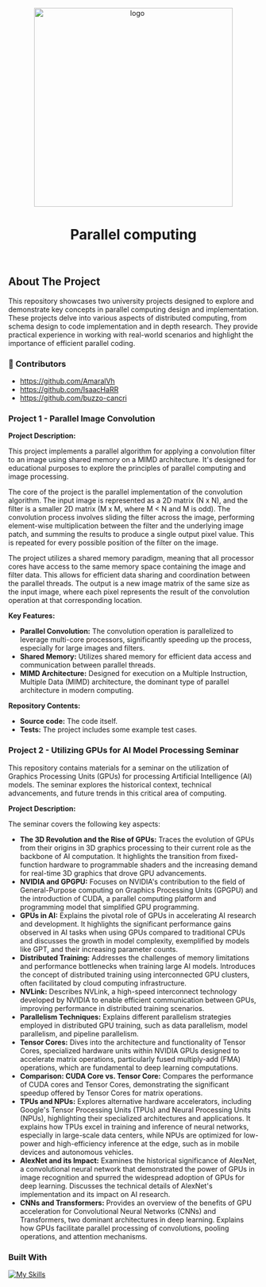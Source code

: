 <!--
*** Thanks for checking out the Best-README-Template. If you have a suggestion
*** that would make this better, please fork the repo and create a pull request
*** or simply open an issue with the tag "enhancement".
*** Don't forget to give the project a star!
*** Thanks again! Now go create something AMAZING! :D
-->


<!-- PROJECT LOGO -->
<br />
<div align="center">
      <img width="400" src="https://upload.wikimedia.org/wikipedia/commons/e/e5/Nanoscience_High-Performance_Computing_Facility.jpg" alt="logo"/>
  <h1 align="center">Parallel computing</h1>
</div>
<br>

<!-- ABOUT THE PROJECT -->
## About The Project

This repository showcases two university projects designed to explore and demonstrate key concepts in parallel computing design and implementation. These projects delve into various aspects of distributed computing, from schema design to code implementation and in depth research. They provide practical experience in working with real-world scenarios and highlight the importance of efficient parallel coding.

### 🤝 Contributors
- https://github.com/AmaralVh
- https://github.com/IsaacHaRR
- https://github.com/buzzo-cancri

### Project 1 - Parallel Image Convolution

**Project Description:**

This project implements a parallel algorithm for applying a convolution filter to an image using shared memory on a MIMD architecture.  It's designed for educational purposes to explore the principles of parallel computing and image processing.

The core of the project is the parallel implementation of the convolution algorithm. The input image is represented as a 2D matrix (N x N), and the filter is a smaller 2D matrix (M x M, where M < N and M is odd).  The convolution process involves sliding the filter across the image, performing element-wise multiplication between the filter and the underlying image patch, and summing the results to produce a single output pixel value.  This is repeated for every possible position of the filter on the image.

The project utilizes a shared memory paradigm, meaning that all processor cores have access to the same memory space containing the image and filter data.  This allows for efficient data sharing and coordination between the parallel threads. The output is a new image matrix of the same size as the input image, where each pixel represents the result of the convolution operation at that corresponding location.

**Key Features:**

* **Parallel Convolution:**  The convolution operation is parallelized to leverage multi-core processors, significantly speeding up the process, especially for large images and filters.
* **Shared Memory:**  Utilizes shared memory for efficient data access and communication between parallel threads.
* **MIMD Architecture:**  Designed for execution on a Multiple Instruction, Multiple Data (MIMD) architecture, the dominant type of parallel architecture in modern computing.

**Repository Contents:**

* **Source code:**  The code itself.
* **Tests:**  The project includes some example test cases.

### Project 2 - Utilizing GPUs for AI Model Processing Seminar

This repository contains materials for a seminar on the utilization of Graphics Processing Units (GPUs) for processing Artificial Intelligence (AI) models. The seminar explores the historical context, technical advancements, and future trends in this critical area of computing.

**Project Description:**

The seminar covers the following key aspects:

* **The 3D Revolution and the Rise of GPUs:**  Traces the evolution of GPUs from their origins in 3D graphics processing to their current role as the backbone of AI computation.  It highlights the transition from fixed-function hardware to programmable shaders and the increasing demand for real-time 3D graphics that drove GPU advancements.
* **NVIDIA and GPGPU:** Focuses on NVIDIA's contribution to the field of General-Purpose computing on Graphics Processing Units (GPGPU) and the introduction of CUDA, a parallel computing platform and programming model that simplified GPU programming.
* **GPUs in AI:** Explains the pivotal role of GPUs in accelerating AI research and development.  It highlights the significant performance gains observed in AI tasks when using GPUs compared to traditional CPUs and discusses the growth in model complexity, exemplified by models like GPT, and their increasing parameter counts.
* **Distributed Training:** Addresses the challenges of memory limitations and performance bottlenecks when training large AI models. Introduces the concept of distributed training using interconnected GPU clusters, often facilitated by cloud computing infrastructure.
* **NVLink:** Describes NVLink, a high-speed interconnect technology developed by NVIDIA to enable efficient communication between GPUs, improving performance in distributed training scenarios.
* **Parallelism Techniques:** Explains different parallelism strategies employed in distributed GPU training, such as data parallelism, model parallelism, and pipeline parallelism.
* **Tensor Cores:** Dives into the architecture and functionality of Tensor Cores, specialized hardware units within NVIDIA GPUs designed to accelerate matrix operations, particularly fused multiply-add (FMA) operations, which are fundamental to deep learning computations.
* **Comparison: CUDA Core vs. Tensor Core:**  Compares the performance of CUDA cores and Tensor Cores, demonstrating the significant speedup offered by Tensor Cores for matrix operations.
* **TPUs and NPUs:** Explores alternative hardware accelerators, including Google's Tensor Processing Units (TPUs) and Neural Processing Units (NPUs), highlighting their specialized architectures and applications.  It explains how TPUs excel in training and inference of neural networks, especially in large-scale data centers, while NPUs are optimized for low-power and high-efficiency inference at the edge, such as in mobile devices and autonomous vehicles.
* **AlexNet and its Impact:** Examines the historical significance of AlexNet, a convolutional neural network that demonstrated the power of GPUs in image recognition and spurred the widespread adoption of GPUs for deep learning. Discusses the technical details of AlexNet's implementation and its impact on AI research.
* **CNNs and Transformers:** Provides an overview of the benefits of GPU acceleration for Convolutional Neural Networks (CNNs) and Transformers, two dominant architectures in deep learning.  Explains how GPUs facilitate parallel processing of convolutions, pooling operations, and attention mechanisms.

  
### Built With

[![My Skills](https://skillicons.dev/icons?i=c)](https://skillicons.dev)


<!-- MARKDOWN LINKS & IMAGES -->
<!-- https://www.markdownguide.org/basic-syntax/#reference-style-links -->
[contributors-shield]: https://img.shields.io/github/contributors/othneildrew/Best-README-Template.svg?style=for-the-badge
[contributors-url]: https://github.com/othneildrew/Best-README-Template/graphs/contributors
[forks-shield]: https://img.shields.io/github/forks/othneildrew/Best-README-Template.svg?style=for-the-badge
[forks-url]: https://github.com/othneildrew/Best-README-Template/network/members
[stars-shield]: https://img.shields.io/github/stars/othneildrew/Best-README-Template.svg?style=for-the-badge
[stars-url]: https://github.com/othneildrew/Best-README-Template/stargazers
[issues-shield]: https://img.shields.io/github/issues/othneildrew/Best-README-Template.svg?style=for-the-badge
[issues-url]: https://github.com/othneildrew/Best-README-Template/issues
[license-shield]: https://img.shields.io/github/license/othneildrew/Best-README-Template.svg?style=for-the-badge
[license-url]: https://github.com/othneildrew/Best-README-Template/blob/master/LICENSE.txt
[linkedin-shield]: https://img.shields.io/badge/-LinkedIn-black.svg?style=for-the-badge&logo=linkedin&colorB=555
[linkedin-url]: https://linkedin.com/in/othneildrew
[product-screenshot]: images/screenshot.png
[Next.js]: https://img.shields.io/badge/next.js-000000?style=for-the-badge&logo=nextdotjs&logoColor=white
[Next-url]: https://nextjs.org/
[React.js]: https://img.shields.io/badge/React-20232A?style=for-the-badge&logo=react&logoColor=61DAFB
[React-url]: https://reactjs.org/
[Vue.js]: https://img.shields.io/badge/Vue.js-35495E?style=for-the-badge&logo=vuedotjs&logoColor=4FC08D
[Vue-url]: https://vuejs.org/
[Angular.io]: https://img.shields.io/badge/Angular-DD0031?style=for-the-badge&logo=angular&logoColor=white
[Angular-url]: https://angular.io/
[Svelte.dev]: https://img.shields.io/badge/Svelte-4A4A55?style=for-the-badge&logo=svelte&logoColor=FF3E00
[Svelte-url]: https://svelte.dev/
[Laravel.com]: https://img.shields.io/badge/Laravel-FF2D20?style=for-the-badge&logo=laravel&logoColor=white
[Laravel-url]: https://laravel.com
[Bootstrap.com]: https://img.shields.io/badge/Bootstrap-563D7C?style=for-the-badge&logo=bootstrap&logoColor=white
[Bootstrap-url]: https://getbootstrap.com
[JQuery.com]: https://img.shields.io/badge/jQuery-0769AD?style=for-the-badge&logo=jquery&logoColor=white
[JQuery-url]: https://jquery.com 
